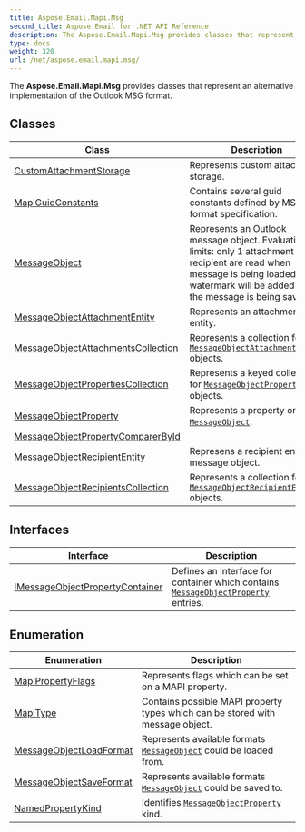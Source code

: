 ```yaml
---
title: Aspose.Email.Mapi.Msg
second_title: Aspose.Email for .NET API Reference
description: The Aspose.Email.Mapi.Msg provides classes that represent an alternative implementation of the Outlook MSG format
type: docs
weight: 320
url: /net/aspose.email.mapi.msg/
---
```

The **Aspose.Email.Mapi.Msg** provides classes that represent an alternative implementation of the Outlook MSG format.

## Classes

| Class | Description |
| --- | --- |
| [CustomAttachmentStorage](./customattachmentstorage/) | Represents custom attachment storage. |
| [MapiGuidConstants](./mapiguidconstants/) | Contains several guid constants defined by MSG format specification. |
| [MessageObject](./messageobject/) | Represents an Outlook message object. Evaluation limits: only 1 attachment and 1 recipient are read when message is being loaded, watermark will be added when the message is being saved. |
| [MessageObjectAttachmentEntity](./messageobjectattachmententity/) | Represents an attachment entity. |
| [MessageObjectAttachmentsCollection](./messageobjectattachmentscollection/) | Represents a collection for [`MessageObjectAttachmentEntity`](../aspose.email.mapi.msg/messageobjectattachmententity/) objects. |
| [MessageObjectPropertiesCollection](./messageobjectpropertiescollection/) | Represents a keyed collection for [`MessageObjectProperty`](../aspose.email.mapi.msg/messageobjectproperty/) objects. |
| [MessageObjectProperty](./messageobjectproperty/) | Represents a property on a [`MessageObject`](../aspose.email.mapi.msg/messageobject/). |
| [MessageObjectPropertyComparerById](./messageobjectpropertycomparerbyid/) |  |
| [MessageObjectRecipientEntity](./messageobjectrecipiententity/) | Represens a recipient entry in message object. |
| [MessageObjectRecipientsCollection](./messageobjectrecipientscollection/) | Represents a collection for [`MessageObjectRecipientEntity`](../aspose.email.mapi.msg/messageobjectrecipiententity/) objects. |
## Interfaces

| Interface | Description |
| --- | --- |
| [IMessageObjectPropertyContainer](./imessageobjectpropertycontainer/) | Defines an interface for container which contains [`MessageObjectProperty`](../aspose.email.mapi.msg/messageobjectproperty/) entries. |
## Enumeration

| Enumeration | Description |
| --- | --- |
| [MapiPropertyFlags](./mapipropertyflags/) | Represents flags which can be set on a MAPI property. |
| [MapiType](./mapitype/) | Contains possible MAPI property types which can be stored with message object. |
| [MessageObjectLoadFormat](./messageobjectloadformat/) | Represents available formats [`MessageObject`](../aspose.email.mapi.msg/messageobject/) could be loaded from. |
| [MessageObjectSaveFormat](./messageobjectsaveformat/) | Represents available formats [`MessageObject`](../aspose.email.mapi.msg/messageobject/) could be saved to. |
| [NamedPropertyKind](./namedpropertykind/) | Identifies [`MessageObjectProperty`](../aspose.email.mapi.msg/messageobjectproperty/) kind. |


